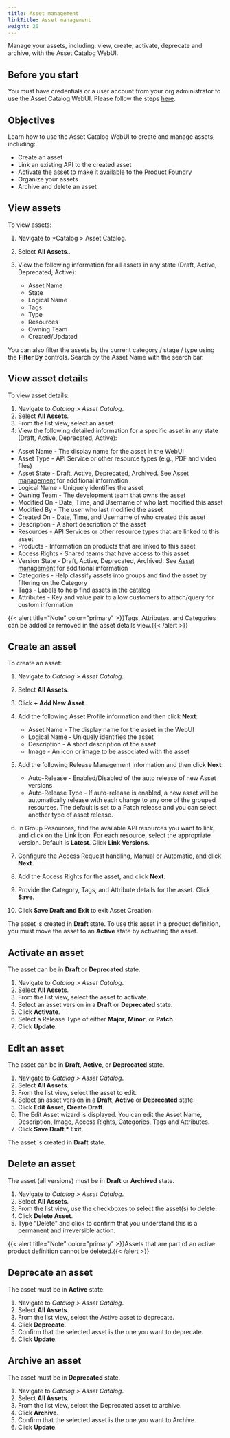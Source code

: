 ```yaml
---
title: Asset management
linkTitle: Asset management
weight: 20
---
```


Manage your assets, including: view, create, activate, deprecate and archive, with the Asset Catalog WebUI.

## Before you start

You must have credentials or a user account from your org administrator to use the Asset Catalog WebUI.  Please follow the steps [here](https://docs.axway.com/bundle/platform-management/page/docs/management_guide/organizations/managing_organizations/index.html#managing-users).

## Objectives

Learn how to use the Asset Catalog WebUI to create and manage assets, including:

* Create an asset
* Link an existing API to the created asset
* Activate the asset to make it available to the Product Foundry
* Organize your assets
* Archive and delete an asset

## View assets

To view assets:

1. Navigate to *Catalog > Asset Catalog.
2. Select **All Assets**..
3. View the following information for all assets in any state (Draft, Active, Deprecated, Active):

    * Asset Name
    * State
    * Logical Name
    * Tags
    * Type
    * Resources
    * Owning Team
    * Created/Updated

You can also filter the assets by the current category / stage / type using the **Filter By** controls. Search by the Asset Name with the search bar.

## View asset details

To view asset details:

1. Navigate to *Catalog > Asset Catalog*.
2. Select **All Assets**.
3. From the list view, select an asset.
4. View the following detailed information for a specific asset in any state (Draft, Active, Deprecated, Active):

* Asset Name - The display name for the asset in the WebUI
* Asset Type - API Service or other resource types (e.g., PDF and video files)
* Asset State - Draft, Active, Deprecated, Archived. See [Asset management](/docs/manage_asset_catalog/asset_lifecycle/) for additional information
* Logical Name - Uniquely identifies the asset
* Owning Team - The development team that owns the asset
* Modified On - Date, Time, and Username of who last modified this asset
* Modified By - The user who last modified the asset
* Created On - Date, Time, and Username of who created this asset
* Description - A short description of the asset
* Resources - API Services or other resource types that are linked to this asset
* Products - Information on products that are linked to this asset
* Access Rights - Shared teams that have access to this asset
* Version State - Draft, Active, Deprecated, Archived. See [Asset management](/docs/manage_asset_catalog/asset_lifecycle/) for additional information
* Categories - Help classify assets into groups and find the asset by filtering on the Category
* Tags - Labels to help find assets in the catalog
* Attributes - Key and value pair to allow customers to attach/query for custom information

{{< alert title="Note" color="primary" >}}Tags, Attributes, and Categories can be added or removed in the asset details view.{{< /alert >}}

## Create an asset

To create an asset:

1. Navigate to *Catalog > Asset Catalog*.
2. Select **All Assets**.
3. Click **+ Add New Asset**.
4. Add the following Asset Profile information and then click **Next**:

    * Asset Name - The display name for the asset in the WebUI
    * Logical Name - Uniquely identifies the asset
    * Description - A short description of the asset
    * Image - An icon or image to be associated with the asset

5. Add the following Release Management information and then click **Next**:

    * Auto-Release - Enabled/Disabled of the auto release of new Asset versions
    * Auto-Release Type - If auto-release is enabled, a new asset will be automatically release with each change to any one of the grouped resources. The default is set to a Patch release and you can select another type of asset release.

6. In Group Resources, find the available API resources you want to link, and click on the Link icon. For each resource, select the appropriate version. Default is **Latest**. Click **Link Versions**.
7. Configure the Access Request handling, Manual or Automatic, and click **Next**.
8. Add the Access Rights for the asset, and click **Next**.
9. Provide the Category, Tags, and Attribute details for the asset. Click **Save**.
10. Click **Save Draft and Exit** to exit Asset Creation.

The asset is created in **Draft** state. To use this asset in a product definition, you must move the asset to an **Active** state by activating the asset.

## Activate an asset

The asset can be in **Draft** or **Deprecated** state.

1. Navigate to *Catalog > Asset Catalog*.
2. Select **All Assets**.
3. From the list view, select the asset to activate.
4. Select an asset version in a **Draft** or **Deprecated** state.
5. Click **Activate**.
6. Select a Release Type of either **Major**, **Minor**, or **Patch**.
7. Click **Update**.

## Edit an asset

The asset can be in **Draft**, **Active**, or **Deprecated** state.

1. Navigate to *Catalog > Asset Catalog*.
2. Select **All Assets**.
3. From the list view, select the asset to edit.
4. Select an asset version in a **Draft**, **Active** or **Deprecated** state.
5. Click **Edit Asset**, **Create Draft**.
6. The Edit Asset wizard is displayed. You can edit the Asset Name, Description, Image, Access Rights, Categories, Tags and Attributes.
7. Click **Save Draft * Exit**.

The asset is created in **Draft** state.

## Delete an asset

The asset (all versions) must be in **Draft**  or **Archived** state.

1. Navigate to *Catalog > Asset Catalog*.
2. Select **All Assets**.
3. From the list view, use the checkboxes to select the asset(s) to delete.
4. Click **Delete Asset**.
5. Type "Delete" and click to confirm that you understand this is a permanent and irreversible action.

{{< alert title="Note" color="primary" >}}Assets that are part of an active product definition cannot be deleted.{{< /alert >}}

## Deprecate an asset

The asset must be in **Active** state.

1. Navigate to *Catalog > Asset Catalog*.
2. Select **All Assets**.
3. From the list view, select the Active asset to deprecate.
4. Click **Deprecate**.
5. Confirm that the selected asset is the one you want to deprecate.
6. Click **Update**.

## Archive an asset

The asset must be in **Deprecated** state.

1. Navigate to *Catalog > Asset Catalog*.
2. Select **All Assets**.
3. From the list view, select the Deprecated asset to archive.
4. Click **Archive**.
5. Confirm that the selected asset is the one you want to Archive.
6. Click **Update**.
